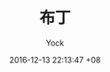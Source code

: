 ---
layout: post
title:  "布丁"
description: 最萌萌哒小布丁. 
date:   2016-12-13 22:13:47 +08
categories: 布丁相册
img: buding_3.JPG
categories: [one, two]
color: 1976D2
author: Yock
---